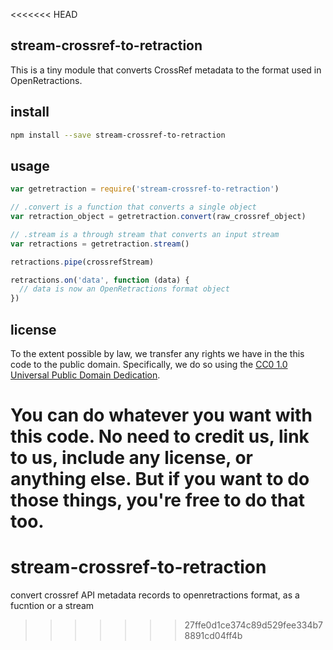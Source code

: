 <<<<<<< HEAD
## stream-crossref-to-retraction

This is a tiny module that converts CrossRef metadata to the format used in OpenRetractions.

## install

```bash
npm install --save stream-crossref-to-retraction
```

## usage

```js
var getretraction = require('stream-crossref-to-retraction')

// .convert is a function that converts a single object
var retraction_object = getretraction.convert(raw_crossref_object)

// .stream is a through stream that converts an input stream
var retractions = getretraction.stream()

retractions.pipe(crossrefStream)

retractions.on('data', function (data) {
  // data is now an OpenRetractions format object
})
```

## license

To the extent possible by law, we transfer any rights we have in the this code to the public domain. Specifically, we do so using the [CC0 1.0 Universal Public Domain Dedication](https://creativecommons.org/publicdomain/zero/1.0/).

You can do whatever you want with this code. No need to credit us, link to us, include any license, or anything else. But if you want to do those things, you're free to do that too.
=======
# stream-crossref-to-retraction
convert crossref API metadata records to openretractions format, as a fucntion or a stream
>>>>>>> 27ffe0d1ce374c89d529fee334b78891cd04ff4b
